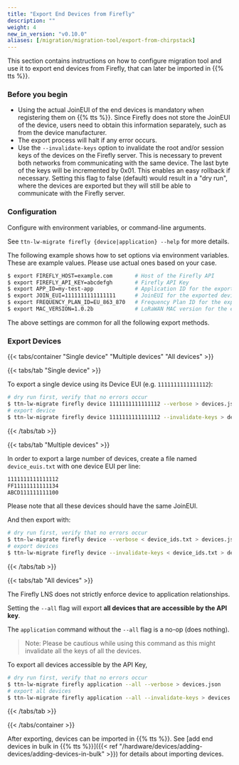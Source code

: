 ```yaml
---
title: "Export End Devices from Firefly"
description: ""
weight: 4
new_in_version: "v0.10.0"
aliases: [/migration/migration-tool/export-from-chirpstack]
---
```


This section contains instructions on how to configure migration tool and use it to export end devices from Firefly, that can later be imported in {{% tts %}}.

<!--more-->

### Before you begin

- Using the actual JoinEUI of the end devices is mandatory when registering them on {{% tts %}}. Since Firefly does not store the JoinEUI of the device, users need to obtain this information separately, such as from the device manufacturer.
- The export process will halt if any error occurs.
- Use the `--invalidate-keys` option to invalidate the root and/or session keys of the devices on the Firefly server. This is necessary to prevent both networks from communicating with the same device. The last byte of the keys will be incremented by 0x01. This enables an easy rollback if necessary. Setting this flag to false (default) would result in a "dry run", where the devices are exported but they will still be able to communicate with the Firefly server.

### Configuration

Configure with environment variables, or command-line arguments.

See `ttn-lw-migrate firefly {device|application} --help` for more details.

The following example shows how to set options via environment variables. These are example values. Please use actual ones based on your case.

```bash
$ export FIREFLY_HOST=example.com       # Host of the Firefly API
$ export FIREFLY_API_KEY=abcdefgh       # Firefly API Key
$ export APP_ID=my-test-app             # Application ID for the exported devices
$ export JOIN_EUI=1111111111111111      # JoinEUI for the exported devices.
$ export FREQUENCY_PLAN_ID=EU_863_870   # Frequency Plan ID for the exported devices
$ export MAC_VERSION=1.0.2b             # LoRaWAN MAC version for the exported devices
```

The above settings are common for all the following export methods.

### Export Devices

{{< tabs/container "Single device" "Multiple devices" "All devices" >}}

{{< tabs/tab "Single device" >}}

To export a single device using its Device EUI (e.g. `1111111111111112`):

```bash
# dry run first, verify that no errors occur
$ ttn-lw-migrate firefly device 1111111111111112 --verbose > devices.json
# export device
$ ttn-lw-migrate firefly device 1111111111111112 --invalidate-keys > devices.json
```

{{< /tabs/tab >}}

{{< tabs/tab "Multiple devices" >}}

In order to export a large number of devices, create a file named `device_euis.txt` with one device EUI per line:

```txt
1111111111111112
FF11111111111134
ABCD111111111100
```

Please note that all these devices should have the same JoinEUI.

And then export with:

```bash
# dry run first, verify that no errors occur
$ ttn-lw-migrate firefly device --verbose < device_ids.txt > devices.json
# export devices
$ ttn-lw-migrate firefly device --invalidate-keys < device_ids.txt > devices.json
```

{{< /tabs/tab >}}

{{< tabs/tab "All devices" >}}

The Firefly LNS does not strictly enforce device to application relationships.

Setting the `--all` flag will export **all devices that are accessible by the API key**.

The `application` command without the `--all` flag is a no-op (does nothing).

> Note: Please be cautious while using this command as this might invalidate all the keys of all the devices.

To export all devices accessible by the API Key,

```bash
# dry run first, verify that no errors occur
$ ttn-lw-migrate firefly application --all --verbose > devices.json
# export all devices
$ ttn-lw-migrate firefly application --all --invalidate-keys > devices.json
```

{{< /tabs/tab >}}

{{< /tabs/container >}}

After exporting, devices can be imported in {{% tts %}}. See [add end devices in bulk in {{% tts %}}]({{< ref "/hardware/devices/adding-devices/adding-devices-in-bulk" >}}) for details about importing devices.
